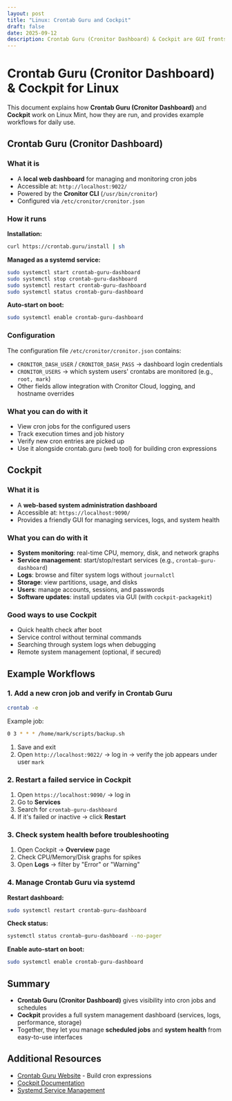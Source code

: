 ```yaml
---
layout: post
title: "Linux: Crontab Guru and Cockpit"
draft: false
date: 2025-09-12
description: Crontab Guru (Cronitor Dashboard) & Cockpit are GUI fronts for running cron jobs and all things system administration related on Linux Mint.
---
```


# Crontab Guru (Cronitor Dashboard) & Cockpit for Linux

This document explains how **Crontab Guru (Cronitor Dashboard)** and **Cockpit** work on Linux Mint, how they are run, and provides example workflows for daily use.

## Crontab Guru (Cronitor Dashboard)

### What it is

- A **local web dashboard** for managing and monitoring cron jobs
- Accessible at: `http://localhost:9022/`
- Powered by the **Cronitor CLI** (`/usr/bin/cronitor`)
- Configured via `/etc/cronitor/cronitor.json`

### How it runs

**Installation:**
```sh
curl https://crontab.guru/install | sh
```

**Managed as a systemd service:**
```sh
sudo systemctl start crontab-guru-dashboard
sudo systemctl stop crontab-guru-dashboard
sudo systemctl restart crontab-guru-dashboard
sudo systemctl status crontab-guru-dashboard
```

**Auto-start on boot:**
```sh
sudo systemctl enable crontab-guru-dashboard
```

### Configuration

The configuration file `/etc/cronitor/cronitor.json` contains:

- `CRONITOR_DASH_USER` / `CRONITOR_DASH_PASS` → dashboard login credentials
- `CRONITOR_USERS` → which system users' crontabs are monitored (e.g., `root, mark`)
- Other fields allow integration with Cronitor Cloud, logging, and hostname overrides

### What you can do with it

- View cron jobs for the configured users
- Track execution times and job history
- Verify new cron entries are picked up
- Use it alongside crontab.guru (web tool) for building cron expressions

## Cockpit

### What it is

- A **web-based system administration dashboard**
- Accessible at: `https://localhost:9090/`
- Provides a friendly GUI for managing services, logs, and system health

### What you can do with it

- **System monitoring**: real-time CPU, memory, disk, and network graphs
- **Service management**: start/stop/restart services (e.g., `crontab-guru-dashboard`)
- **Logs**: browse and filter system logs without `journalctl`
- **Storage**: view partitions, usage, and disks
- **Users**: manage accounts, sessions, and passwords
- **Software updates**: install updates via GUI (with `cockpit-packagekit`)

### Good ways to use Cockpit

- Quick health check after boot
- Service control without terminal commands
- Searching through system logs when debugging
- Remote system management (optional, if secured)

## Example Workflows

### 1. Add a new cron job and verify in Crontab Guru

```sh
crontab -e
```

Example job:
```sh
0 3 * * * /home/mark/scripts/backup.sh
```

1. Save and exit
2. Open `http://localhost:9022/` → log in → verify the job appears under user `mark`

### 2. Restart a failed service in Cockpit

1. Open `https://localhost:9090/` → log in
2. Go to **Services**
3. Search for `crontab-guru-dashboard`
4. If it's failed or inactive → click **Restart**

### 3. Check system health before troubleshooting

1. Open Cockpit → **Overview** page
2. Check CPU/Memory/Disk graphs for spikes
3. Open **Logs** → filter by "Error" or "Warning"

### 4. Manage Crontab Guru via systemd

**Restart dashboard:**
```sh
sudo systemctl restart crontab-guru-dashboard
```

**Check status:**
```sh
systemctl status crontab-guru-dashboard --no-pager
```

**Enable auto-start on boot:**
```sh
sudo systemctl enable crontab-guru-dashboard
```

## Summary

- **Crontab Guru (Cronitor Dashboard)** gives visibility into cron jobs and schedules
- **Cockpit** provides a full system management dashboard (services, logs, performance, storage)
- Together, they let you manage **scheduled jobs** and **system health** from easy-to-use interfaces

## Additional Resources

- [Crontab Guru Website](https://crontab.guru/) - Build cron expressions
- [Cockpit Documentation](https://cockpit-project.org/documentation.html)
- [Systemd Service Management](https://www.freedesktop.org/software/systemd/man/systemctl.html)